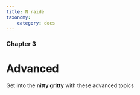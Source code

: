 ```yaml
---
title: N raidė
taxonomy:
    category: docs
---
```


### Chapter 3

# Advanced

Get into the **nitty gritty** with these advanced topics

